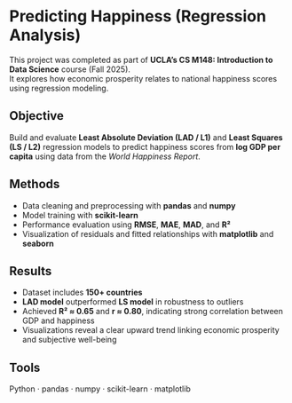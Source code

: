 # Predicting Happiness (Regression Analysis)

This project was completed as part of **UCLA’s CS M148: Introduction to Data Science** course (Fall 2025).  
It explores how economic prosperity relates to national happiness scores using regression modeling.

## Objective
Build and evaluate **Least Absolute Deviation (LAD / L1)** and **Least Squares (LS / L2)** regression models to predict 
happiness scores from **log GDP per capita** using data from the *World Happiness Report*.

## Methods
- Data cleaning and preprocessing with **pandas** and **numpy**  
- Model training with **scikit-learn**  
- Performance evaluation using **RMSE**, **MAE**, **MAD**, and **R²**  
- Visualization of residuals and fitted relationships with **matplotlib** and **seaborn**

## Results
- Dataset includes **150+ countries**  
- **LAD model** outperformed **LS model** in robustness to outliers  
- Achieved **R² ≈ 0.65** and **r ≈ 0.80**, indicating strong correlation between GDP and happiness  
- Visualizations reveal a clear upward trend linking economic prosperity and subjective well-being

## Tools
Python · pandas · numpy · scikit-learn · matplotlib 


